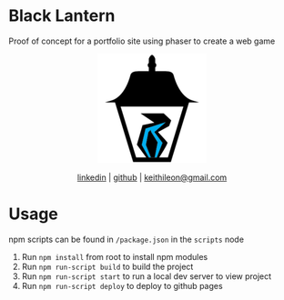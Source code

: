# Black Lantern
Proof of concept for a portfolio site using phaser to create a web game

<p align="center">
  <a href="https://blacklantern.klportfolio.info">
    <img src="public/android-chrome-192x192.png" alt"black lantern">
  </a>
</p>
<p align="center">
  <a href="https://www.linkedin.com/in/keith-leon/">linkedin</a> | <a href="https://github.com/keith0123">github</a> | <a href="mailto:keithileon@gmail.com">keithileon@gmail.com</a>
</p>

# Usage

npm scripts can be found in `/package.json` in the `scripts` node

1. Run `npm install` from root to install npm modules
2. Run `npm run-script build` to build the project
3. Run `npm run-script start` to run a local dev server to view project
4. Run `npm run-script deploy` to deploy to github pages